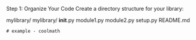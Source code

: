 Step 1: Organize Your Code
Create a directory structure for your library:


mylibrary/ 
    mylibrary/
        __init__.py
        module1.py
        module2.py
    setup.py
    README.md

    # example - coolmath